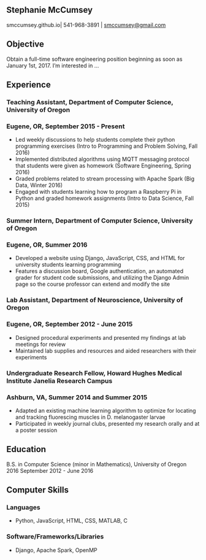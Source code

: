 ## Stephanie McCumsey
smccumsey.github.io| 541-968-3891 | smccumsey@gmail.com

## Objective
Obtain a full-time software engineering position beginning as soon as January 1st, 2017. I’m interested in …

## Experience

### Teaching Assistant, Department of Computer Science, University of Oregon
### Eugene, OR, September 2015 - Present
- Led weekly discussions to help students complete their python programming exercises (Intro to Programming and Problem Solving, Fall 2016)
- Implemented distributed algorithms using MQTT messaging protocol that students were given as homework (Software Engineering, Spring 2016)
- Graded problems related to stream processing with Apache Spark (Big Data, Winter 2016)
- Engaged with students learning how to program a Raspberry Pi in Python and graded homework assignments (Intro to Data Science, Fall 2015)

### Summer Intern, Department of Computer Science, University of Oregon
### Eugene, OR, Summer 2016
- Developed a website using Django, JavaScript, CSS, and HTML for university students learning programming
- Features a discussion board, Google authentication, an automated grader for student code submissions, and utilizing the Django Admin page so the course professor can extend and modify the site

### Lab Assistant, Department of Neuroscience, University of Oregon
### Eugene, OR, September 2012 - June 2015
- Designed procedural experiments and presented my findings at lab meetings for review
- Maintained lab supplies and resources and aided researchers with their experiments

### Undergraduate Research Fellow, Howard Hughes Medical Institute Janelia Research Campus
### Ashburn, VA, Summer 2014 and Summer 2015
- Adapted an existing machine learning algorithm to optimize for locating and tracking fluorescing muscles in D. melanogaster larvae
- Participated in weekly journal clubs, presented my research orally and at a poster session 

## Education
B.S. in Computer Science (minor in Mathematics), University of Oregon 2016
September 2012 - June 2016

## Computer Skills

### Languages
- Python, JavaScript, HTML, CSS, MATLAB, C

### Software/Frameworks/Libraries
- Django, Apache Spark, OpenMP


